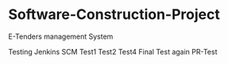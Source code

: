 # Software-Construction-Project
E-Tenders management System

Testing Jenkins SCM
Test1
Test2
Test4
Final Test
again
PR-Test
